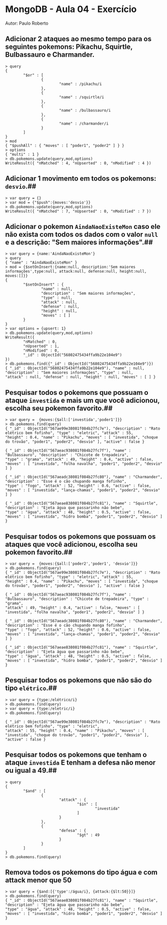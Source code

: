 # MongoDB - Aula 04 - Exercício
Autor: Paulo Roberto

## **Adicionar** 2 ataques ao mesmo tempo para os seguintes pokemons: Pikachu, Squirtle, Bulbassauro e Charmander.
```
> query
{
        "$or" : [
                {
                        "name" : /pikachu/i
                },
                {
                        "name" : /squirtle/i
                },
                {
                        "name" : /bulbassauro/i
                },
                {
                        "name" : /charmander/i
                }
        ]
}
> mod
{ "$pushAll" : { "moves" : [ "poder1", "poder2" ] } }
> options
{ "multi" : 1 }
> db.pokemons.update(query,mod,options)
WriteResult({ "nMatched" : 4, "nUpserted" : 0, "nModified" : 4 })
```
## **Adicionar** 1 movimento em todos os pokemons: `desvio`.##
```
> var query = {}
> var mod = {"$push":{moves:'desvio'}}
> db.pokemons.update(query,mod,options)
WriteResult({ "nMatched" : 7, "nUpserted" : 0, "nModified" : 7 })
```
## **Adicionar** o pokemon `AindaNaoExisteMon` caso ele não exista com todos os dados com o valor `null` e a descrição: "Sem maiores informações".##
```
> var query = {name:'AindaNaoExisteMon'}
> query
{ "name" : "AindaNaoExisteMon" }
> mod = {$setOnInsert:{name:null, description:'Sem maiores informações',type:null, attack:null, defense:null, height:null,  moves:[]}}
{
        "$setOnInsert" : {
                "name" : null,
                "description" : "Sem maiores informações",
                "type" : null,
                "attack" : null,
                "defense" : null,
                "height" : null,
                "moves" : [ ]
        }
}
> var options = {upsert: 1}
> db.pokemons.update(query,mod,options)
WriteResult({
        "nMatched" : 0,
        "nUpserted" : 1,
        "nModified" : 0,
        "_id" : ObjectId("56802475434ffa9b22e104e9")
})
> db.pokemons.find({"_id" : ObjectId("56802475434ffa9b22e104e9")})
{ "_id" : ObjectId("56802475434ffa9b22e104e9"), "name" : null, "description" : "Sem maiores informações", "type" : null, 
"attack" : null, "defense" : null, "height" : null, "moves" : [ ] }
```
## Pesquisar todos o pokemons que possuam o ataque `investida` e mais um que você adicionou, escolha seu pokemon favorito.##
```
> var query =  {moves:{$all:['investida','poder1']}}
> db.pokemons.find(query)
{ "_id" : ObjectId("567ae99e38081f084b27fc7e"), "description" : "Rato elétrico bem fofinho", "type" : "eletric", "attack" : 55, 
"height" : 0.4, "name" : "Pikachu", "moves" : [ "investida", "choque do trovão", "poder1", "poder2", "desvio" ], "active" : false }

{ "_id" : ObjectId("567aeac938081f084b27fc7f"), "name" : "Bulbassauro", "description" : "Chicote de trepadeira", 
"type" : "grama", "attack" : 49, "height" : 0.4, "active" : false, "moves" : [ "investida", "folha navalha", "poder1", "poder2", "desvio" ] }

{ "_id" : ObjectId("567aeadc38081f084b27fc80"), "name" : "Charmander", "description" : "Esse é o cão chupando manga fofinho", 
"type" : "fogo", "attack" : 52, "height" : 0.6, "active" : false, "moves" : [ "investida", "lança-chamas", "poder1", "poder2", "desvio" ] }

{ "_id" : ObjectId("567aeae838081f084b27fc81"), "name" : "Squirtle", "description" : "Ejeta água que passarinho não bebe", 
"type" : "água", "attack" : 48, "height" : 0.5, "active" : false, "moves" : [ "investida", "hidro bomba", "poder1", "poder2", "desvio" ] }
```
## Pesquisar **todos** os pokemons que possuam os ataques que você adicionou, escolha seu pokemon favorito.##
```
> var query =  {moves:{$all:['poder2','poder1', 'desvio']}}
> db.pokemons.find(query)
{ "_id" : ObjectId("567ae99e38081f084b27fc7e"), "description" : "Rato elétrico bem fofinho", "type" : "eletric", "attack" : 55, 
"height" : 0.4, "name" : "Pikachu", "moves" : [ "investida", "choque do trovão", "poder1", "poder2", "desvio" ], "active" : false }

{ "_id" : ObjectId("567aeac938081f084b27fc7f"), "name" : "Bulbassauro", "description" : "Chicote de trepadeira", "type" : "grama", 
"attack" : 49, "height" : 0.4, "active" : false, "moves" : [ "investida", "folha navalha", "poder1", "poder2", "desvio" ] }

{ "_id" : ObjectId("567aeadc38081f084b27fc80"), "name" : "Charmander", "description" : "Esse é o cão chupando manga fofinho", 
"type" : "fogo", "attack" : 52, "height" : 0.6, "active" : false, "moves" : [ "investida", "lança-chamas", "poder1", "poder2", "desvio" ] }

{ "_id" : ObjectId("567aeae838081f084b27fc81"), "name" : "Squirtle", "description" : "Ejeta água que passarinho não bebe", 
"type" : "água", "attack" : 48, "height" : 0.5, "active" : false, "moves" : [ "investida", "hidro bomba", "poder1", "poder2", "desvio" ] }
```
## Pesquisar **todos** os pokemons que não são do tipo `elétrico`.##
```
> var query = {type:/elétrico/i}
> db.pokemons.find(query)
> var query = {type:/eletric/i}
> db.pokemons.find(query)

{ "_id" : ObjectId("567ae99e38081f084b27fc7e"), "description" : "Rato elétrico bem fofinho", "type" : "eletric", 
"attack" : 55, "height" : 0.4, "name" : "Pikachu", "moves" : [ "investida", "choque do trovão", "poder1", "poder2", "desvio" ], "active" : false }
```
## Pesquisar **todos** os pokemons que tenham o ataque `investida` **E** tenham a defesa **não menor ou igual** a 49.##
```
> query
{
        "$and" : [
                {
                        "attack" : {
                                "$in" : [
                                        "investida"
                                ]
                        }
                },
                {
                        "defesa" : {
                                "$gt" : 49
                        }
                }
        ]
}
> db.pokemons.find(query)
```
## Remova **todos** os pokemons do tipo água e com attack menor que 50
```
> var query = {$and:[{'type':/água/i}, {attack:{$lt:50}}]}
> db.pokemons.find(query)
{ "_id" : ObjectId("567aeae838081f084b27fc81"), "name" : "Squirtle", "description" : "Ejeta água que passarinho não bebe",
"type" : "água", "attack" : 48, "height" : 0.5, "active" : false, "moves" : [ "investida", "hidro bomba", "poder1", "poder2", "desvio" ] }
```
